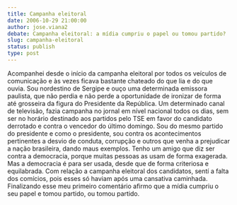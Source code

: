 ```yaml
---
title: Campanha eleitoral
date: 2006-10-29 21:00:00
author: jose.viana2
debate: Campanha eleitoral: a mídia cumpriu o papel ou tomou partido?
slug: campanha-eleitoral
status: publish 
type: post
---
```


Acompanhei desde o início da campanha eleitoral por todos os veículos de comunicação e às vezes ficava bastante chateado do que lia e do que ouvia. Sou nordestino de Sergipe e ouço uma determinada emissora paulista, que não perdia e não perde a oportunidade de ironizar de forma até grosseira da figura do Presidente da República. Um determinado canal de televisão, fazia campanha no jornal em nível nacional todos os dias, sem ser no horário destinado aos partidos pelo TSE em favor do candidato derrotado e contra o vencedor do último domingo. Sou do mesmo partido do presidente e como o presidente, sou contra os acontecimentos pertinentes a desvio de conduta, corrupção e outros que venha a prejudicar a nação brasileira, dando maus exemplos. Tenho um amigo que diz ser contra a democracia, porque muitas pessoas as usam de forma exagerada. Mas a democracia é para ser usada, desde que de forma criteriosa e equilabrada. Com relação a campanha eleitoral dos candidatos, sentí a falta dos comícios, pois esses só haviam após uma cansativa caminhada. Finalizando esse meu primeiro comentário afirmo que a mídia cumpriu o seu papel e tomou partido, ou tomou partido.
